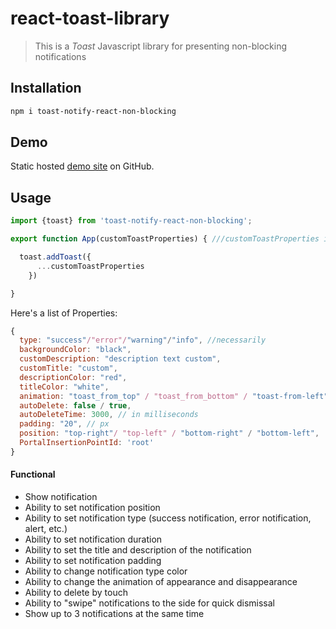 # react-toast-library
> This is a *Toast* Javascript library for presenting non-blocking notifications

## Installation

```sh
npm i toast-notify-react-non-blocking
```

## Demo

Static hosted [demo site][demo] on GitHub.

## Usage

```javascript
import {toast} from 'toast-notify-react-non-blocking';

export function App(customToastProperties) { ///customToastProperties is object

  toast.addToast({
      ...customToastProperties
    })

}
```

Here's a list of Properties:

```javascript
{
  type: "success"/"error"/"warning"/"info", //necessarily
  backgroundColor: "black",
  customDescription: "description text custom",
  customTitle: "custom",
  descriptionColor: "red",
  titleColor: "white",
  animation: "toast_from_top" / "toast_from_bottom" / "toast-from-left",
  autoDelete: false / true,
  autoDeleteTime: 3000, // in milliseconds
  padding: "20", // px
  position: "top-right"/ "top-left" / "bottom-right" / "bottom-left",
  PortalInsertionPointId: 'root'
}
```

#### Functional
* Show notification
* Ability to set notification position
* Ability to set notification type (success notification, error notification, alert, etc.)
* Ability to set notification duration
* Ability to set the title and description of the notification
* Ability to set notification padding
* Ability to change notification type color
* Ability to change the animation of appearance and disappearance
* Ability to delete by touch
* Ability to "swipe" notifications to the side for quick dismissal
* Show up to 3 notifications at the same time

[demo]: https://cozy-monstera-720ad4.netlify.app/

